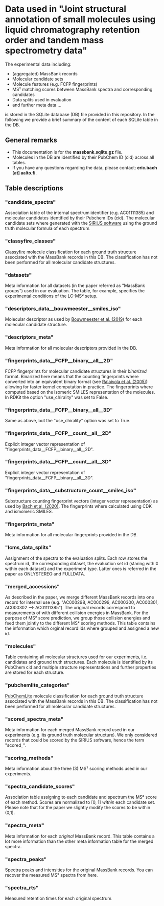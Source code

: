 # Data used in "Joint structural annotation of small molecules using liquid chromatography retention order and tandem mass spectrometry data"

The experimental data including:

- (aggregated) MassBank records
- Molecular candidate sets
- Molecule features (e.g. FCFP fingerprints)
- MS² matching scores between MassBank spectra and corresponding candidates
- Data splits used in evaluation
- and further meta data ...

is stored in the SQLite database (DB) file provided in this repository. In the following we provide a brief summary 
of the content of each SQLite table in the DB.

## General remarks

- This documentation is for the **massbank.sqlite.gz** file.
- Molecules in the DB are identified by their PubChem ID (cid) across all tables.
- If you have any questions regarding the data, please contact: **eric.bach [at] aalto.fi**.

## Table descriptions

### "candidate_spectra"

Association table of the internal spectrum identifier (e.g. AC01111385) and molecular candidates identified by their 
Pubchem IDs (cid). The molecular candidate sets where generated with the [SIRIUS software](https://bio.informatik.uni-jena.de/software/sirius/)
using the ground truth molecular formula of each spectrum. 

### "classyfire_classes"

[Classyfire](http://classyfire.wishartlab.com/) molecule classification for each ground truth structure associated 
with the MassBank records in this DB. The classification has not been performed for all molecular candidate 
structures.

### "datasets"

Meta information for all datasets (in the paper referred as "MassBank groups") used in our evaluation. The table, 
for example, specifies the experimental conditions of the LC-MS² setup.

### "descriptors_data__bouwmeester__smiles_iso"

Molecular descriptor as used by [Bouwmeester et al. (2019)](https://pubs.acs.org/doi/abs/10.1021/acs.analchem.8b05820) 
for each molecular candidate structure. 

### "descriptors_meta"

Meta information for all molecular descriptors provided in the DB.

### "fingerprints_data__FCFP__binary__all__2D"

FCFP fingerprints for molecular candidate structures in their *binarized* format. Binarized here means that the 
counting fingerprints where converted into an equivalent binary format (see [Ralaivola et al. (2005)](https://www.sciencedirect.com/science/article/pii/S0893608005001693))
allowing for faster kernel computation in practice. The fingerprints where computed based on the isomeric SMILES 
representation of the molecules. In RDKit the option "use_chirality" was set to False. 

### "fingerprints_data__FCFP__binary__all__3D"

Same as above, but the "use_chirality" option was set to True.

### "fingerprints_data__FCFP__count__all__2D"

Explicit integer vector representation of "fingerprints_data__FCFP__binary__all__2D".

### "fingerprints_data__FCFP__count__all__3D"

Explicit integer vector representation of "fingerprints_data__FCFP__binary__all__3D".

### "fingerprints_data__substructure_count__smiles_iso"

Substructure counting fingerprint vectors (integer vector representation) as used by [Bach et al. (2020)](https://academic.oup.com/bioinformatics/article/37/12/1724/6007259).
The fingerprints where calculated using CDK and ismomeric SMILES.

### "fingerprints_meta"

Meta information for all molecular fingerprints provided in the DB.

### "lcms_data_splits"

Assignment of the spectra to the evaluation splits. Each row stores the spectrum id, the corresponding dataset, the 
evaluation set id (staring with 0 within each dataset) and the experiment type. Latter ones is referred in the paper 
as ONLYSTEREO and FULLDATA. 

### "merged_accessions"

As described in the paper, we merge different MassBank records into one record for internal use (e.g. "AC000298, 
AC000299, AC000300, AC000301, AC000302 --> AC01111385"). The original records correspond to measurements of with 
different collision energies in MassBank. For the purpose of MS² score prediction, we group those collision energies 
and feed them jointly to the different MS² scoring methods. This table contains the information which orginal record 
ids where grouped and assigned a new id. 

### "molecules"

Table containing all molecular structures used for our experiments, i.e. candidates and ground truth structures. 
Each molecule is identified by its PubChem cid and multiple structure representations and further properties are 
stored for each structure. 

### "pubchemlite_categories"

[PubChemLite](https://zenodo.org/record/4183801/) molecule classification for each ground truth structure associated 
with the MassBank records in this DB. The classification has not been performed for all molecular candidate 
structures.

### "scored_spectra_meta"

Meta information for each merged MassBank record used in our experiments (e.g. its ground truth molecular structure).
We only considered records that could be scored by the SIRIUS software, hence the term "scored_".

### "scoring_methods"

Meta information about the three (3) MS² scoring methods used in our experiments.

### "spectra_candidate_scores"

Association table assigning to each candidate and spectrum the MS² score of each method. Scores are normalized to [0,
1] *within* each candidate set. Please note that for the paper we slightly modify the scores to be within (0,1].

### "spectra_meta"

Meta information for each *original* MassBank record. This table contains a lot more information than the other meta 
information table for the merged spectra. 

### "spectra_peaks"

Spectra peaks and intensities for the original MassBank records. You can recover the measured MS² spectra from here. 

### "spectra_rts"

Measured retention times for each original spectrum. 
